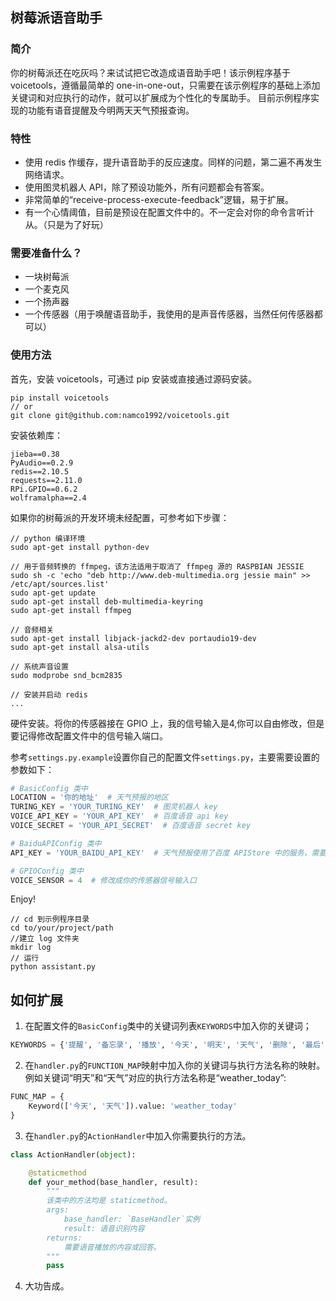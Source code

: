 ## 树莓派语音助手

### 简介
你的树莓派还在吃灰吗？来试试把它改造成语音助手吧！该示例程序基于 voicetools，遵循最简单的 one-in-one-out，只需要在该示例程序的基础上添加关键词和对应执行的动作，就可以扩展成为个性化的专属助手。
目前示例程序实现的功能有语音提醒及今明两天天气预报查询。

### 特性
- 使用 redis 作缓存，提升语音助手的反应速度。同样的问题，第二遍不再发生网络请求。
- 使用图灵机器人 API，除了预设功能外，所有问题都会有答案。
- 非常简单的“receive-process-execute-feedback”逻辑，易于扩展。
- 有一个心情阈值，目前是预设在配置文件中的。不一定会对你的命令言听计从。（只是为了好玩）

### 需要准备什么？
- 一块树莓派
- 一个麦克风
- 一个扬声器
- 一个传感器（用于唤醒语音助手，我使用的是声音传感器，当然任何传感器都可以）

### 使用方法
首先，安装 voicetools，可通过 pip 安装或直接通过源码安装。

```shell
pip install voicetools
// or
git clone git@github.com:namco1992/voicetools.git
```

安装依赖库：

```shell
jieba==0.38
PyAudio==0.2.9
redis==2.10.5
requests==2.11.0
RPi.GPIO==0.6.2
wolframalpha==2.4
```

如果你的树莓派的开发环境未经配置，可参考如下步骤：

```
// python 编译环境
sudo apt-get install python-dev

// 用于音频转换的 ffmpeg，该方法适用于取消了 ffmpeg 源的 RASPBIAN JESSIE
sudo sh -c 'echo "deb http://www.deb-multimedia.org jessie main" >> /etc/apt/sources.list'
sudo apt-get update
sudo apt-get install deb-multimedia-keyring
sudo apt-get install ffmpeg

// 音频相关
sudo apt-get install libjack-jackd2-dev portaudio19-dev
sudo apt-get install alsa-utils

// 系统声音设置
sudo modprobe snd_bcm2835

// 安装并启动 redis
...
```

硬件安装。将你的传感器接在 GPIO 上，我的信号输入是4,你可以自由修改，但是要记得修改配置文件中的信号输入端口。

参考`settings.py.example`设置你自己的配置文件`settings.py`，主要需要设置的参数如下：

```python
# BasicConfig 类中
LOCATION = '你的地址'  # 天气预报的地区
TURING_KEY = 'YOUR_TURING_KEY'  # 图灵机器人 key
VOICE_API_KEY = 'YOUR_API_KEY'  # 百度语音 api key
VOICE_SECRET = 'YOUR_API_SECRET'  # 百度语音 secret key

# BaiduAPIConfig 类中
API_KEY = 'YOUR_BAIDU_API_KEY'  # 天气预报使用了百度 APIStore 中的服务，需要百度 APIStore 的 key，你也可以选择任何你喜欢的服务提供商

# GPIOConfig 类中
VOICE_SENSOR = 4  # 修改成你的传感器信号输入口
```

Enjoy!

```shell
// cd 到示例程序目录
cd to/your/project/path
//建立 log 文件夹
mkdir log
// 运行
python assistant.py
```

## 如何扩展
1. 在配置文件的`BasicConfig`类中的关键词列表`KEYWORDS`中加入你的关键词；
```python
KEYWORDS = {'提醒', '备忘录', '播放', '今天', '明天', '天气', '删除', '最后', '第一条'}
```
2. 在`handler.py`的`FUNCTION_MAP`映射中加入你的关键词与执行方法名称的映射。例如关键词“明天”和“天气”对应的执行方法名称是“weather_today”:
```python
FUNC_MAP = {
    Keyword(['今天', '天气']).value: 'weather_today'
}
```
3. 在`handler.py`的`ActionHandler`中加入你需要执行的方法。
```python
class ActionHandler(object):

    @staticmethod
    def your_method(base_handler, result):
        """
        该类中的方法均是 staticmethod。
        args:
            base_handler: `BaseHandler`实例
            result: 语音识别内容
        returns:
            需要语音播放的内容或回答。
        """
        pass
```
4. 大功告成。
